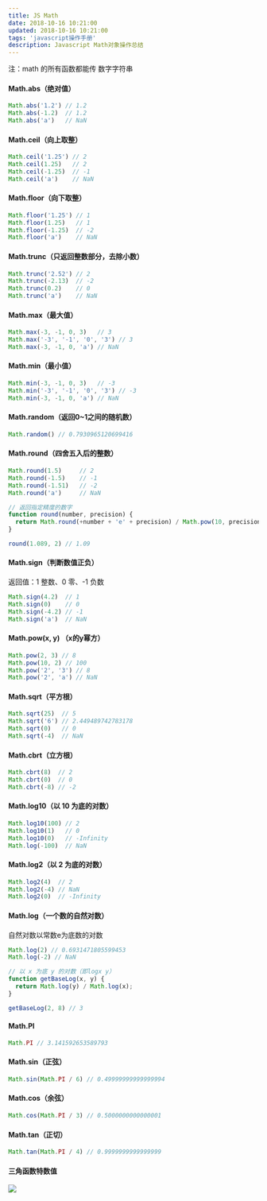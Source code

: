 ```yaml
---
title: JS Math
date: 2018-10-16 10:21:00
updated: 2018-10-16 10:21:00
tags: 'javascript操作手册'
description: Javascript Math对象操作总结
---
```


注：math 的所有函数都能传 数字字符串

#### Math.abs（绝对值）

```javascript
Math.abs('1.2') // 1.2
Math.abs(-1.2)  // 1.2
Math.abs('a')   // NaN
```

#### Math.ceil（向上取整）

```javascript
Math.ceil('1.25') // 2
Math.ceil(1.25)   // 2
Math.ceil(-1.25)  // -1
Math.ceil('a')    // NaN
```

#### Math.floor（向下取整）

```javascript
Math.floor('1.25') // 1
Math.floor(1.25)   // 1
Math.floor(-1.25)  // -2
Math.floor('a')    // NaN
```

#### Math.trunc（只返回整数部分，去除小数）

```javascript
Math.trunc('2.52') // 2
Math.trunc(-2.13)  // -2
Math.trunc(0.2)    // 0
Math.trunc('a')    // NaN
```

#### Math.max（最大值）

```javascript
Math.max(-3, -1, 0, 3) 	 // 3
Math.max('-3', '-1', '0', '3') // 3
Math.max(-3, -1, 0, 'a') // NaN
```

#### Math.min（最小值）

```javascript
Math.min(-3, -1, 0, 3)   // -3
Math.min('-3', '-1', '0', '3') // -3
Math.min(-3, -1, 0, 'a') // NaN
```

#### Math.random（返回0~1之间的随机数）

```javascript
Math.random() // 0.7930965120699416
```

#### Math.round（四舍五入后的整数）

```javascript
Math.round(1.5) 	// 2
Math.round(-1.5)  	// -1
Math.round(-1.51)  	// -2
Math.round('a')		// NaN

// 返回指定精度的数字
function round(number, precision) {
  return Math.round(+number + 'e' + precision) / Math.pow(10, precision)
}

round(1.089, 2) // 1.09
```

#### Math.sign（判断数值正负）

返回值：1 整数、0 零、-1 负数 

```javascript
Math.sign(4.2)  // 1
Math.sign(0)  	// 0
Math.sign(-4.2) // -1
Math.sign('a')  // NaN
```

#### Math.pow(x, y) （x的y幂方）

```javascript
Math.pow(2, 3) // 8
Math.pow(10, 2) // 100
Math.pow('2', '3') // 8
Math.pow('2', 'a') // NaN
```

#### Math.sqrt（平方根）

```javascript
Math.sqrt(25)  // 5
Math.sqrt('6') // 2.449489742783178
Math.sqrt(0)   // 0
Math.sqrt(-4)  // NaN
```

#### Math.cbrt（立方根）

```javascript
Math.cbrt(8)  // 2
Math.cbrt(0)  // 0
Math.cbrt(-8) // -2
```

#### Math.log10（以 10 为底的对数）

```javascript
Math.log10(100) // 2
Math.log10(1) 	// 0
Math.log10(0)   // -Infinity
Math.log(-100)  // NaN
```

#### Math.log2（以 2 为底的对数）

```javascript
Math.log2(4)  // 2
Math.log2(-4) // NaN
Math.log2(0)  // -Infinity
```

#### Math.log（一个数的自然对数）

自然对数以常数e为底数的对数

```javascript
Math.log(2) // 0.6931471805599453
Math.log(-2) // NaN

// 以 x 为底 y 的对数（即logx y）
function getBaseLog(x, y) {
  return Math.log(y) / Math.log(x);
}

getBaseLog(2, 8) // 3
```

#### Math.PI

```javascript
Math.PI // 3.141592653589793
```

#### Math.sin（正弦）

```javascript
Math.sin(Math.PI / 6) // 0.49999999999999994
```

#### Math.cos（余弦）

```javascript
Math.cos(Math.PI / 3) // 0.5000000000000001
```

#### Math.tan（正切）

```javascript
Math.tan(Math.PI / 4) // 0.9999999999999999
```

#### 三角函数特数值

![](http://oizt3fjv8.bkt.clouddn.com/2018-10-15-145507.png)

